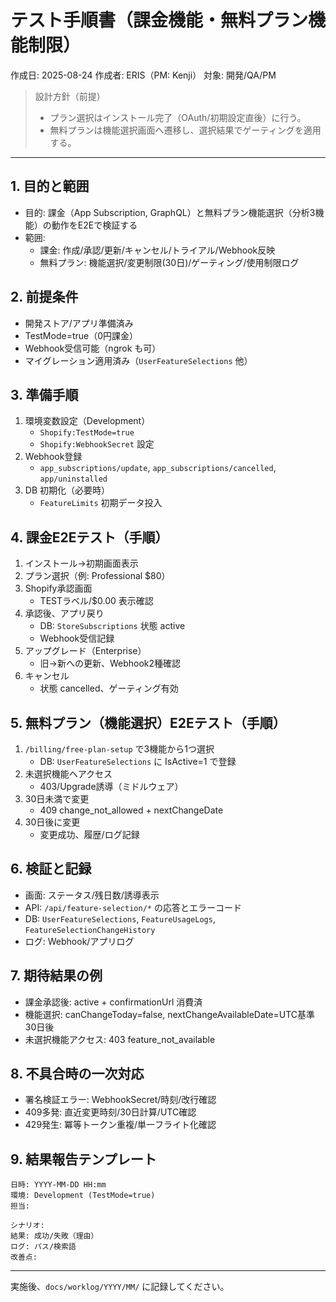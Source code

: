 # テスト手順書（課金機能・無料プラン機能制限）

作成日: 2025-08-24
作成者: ERIS（PM: Kenji）
対象: 開発/QA/PM

> 設計方針（前提）
> - プラン選択はインストール完了（OAuth/初期設定直後）に行う。
> - 無料プランは機能選択画面へ遷移し、選択結果でゲーティングを適用する。

---

## 1. 目的と範囲
- 目的: 課金（App Subscription, GraphQL）と無料プラン機能選択（分析3機能）の動作をE2Eで検証する
- 範囲:
  - 課金: 作成/承認/更新/キャンセル/トライアル/Webhook反映
  - 無料プラン: 機能選択/変更制限(30日)/ゲーティング/使用制限ログ

## 2. 前提条件
- 開発ストア/アプリ準備済み
- TestMode=true（0円課金）
- Webhook受信可能（ngrok も可）
- マイグレーション適用済み（`UserFeatureSelections` 他）

## 3. 準備手順
1) 環境変数設定（Development）
   - `Shopify:TestMode=true`
   - `Shopify:WebhookSecret` 設定
2) Webhook登録
   - `app_subscriptions/update`, `app_subscriptions/cancelled`, `app/uninstalled`
3) DB 初期化（必要時）
   - `FeatureLimits` 初期データ投入

## 4. 課金E2Eテスト（手順）
1) インストール→初期画面表示
2) プラン選択（例: Professional $80）
3) Shopify承認画面
   - TESTラベル/$0.00 表示確認
4) 承認後、アプリ戻り
   - DB: `StoreSubscriptions` 状態 active
   - Webhook受信記録
5) アップグレード（Enterprise）
   - 旧→新への更新、Webhook2種確認
6) キャンセル
   - 状態 cancelled、ゲーティング有効

## 5. 無料プラン（機能選択）E2Eテスト（手順）
1) `/billing/free-plan-setup` で3機能から1つ選択
   - DB: `UserFeatureSelections` に IsActive=1 で登録
2) 未選択機能へアクセス
   - 403/Upgrade誘導（ミドルウェア）
3) 30日未満で変更
   - 409 change_not_allowed + nextChangeDate
4) 30日後に変更
   - 変更成功、履歴/ログ記録

## 6. 検証と記録
- 画面: ステータス/残日数/誘導表示
- API: `/api/feature-selection/*` の応答とエラーコード
- DB: `UserFeatureSelections`, `FeatureUsageLogs`, `FeatureSelectionChangeHistory`
- ログ: Webhook/アプリログ

## 7. 期待結果の例
- 課金承認後: active + confirmationUrl 消費済
- 機能選択: canChangeToday=false, nextChangeAvailableDate=UTC基準30日後
- 未選択機能アクセス: 403 feature_not_available

## 8. 不具合時の一次対応
- 署名検証エラー: WebhookSecret/時刻/改行確認
- 409多発: 直近変更時刻/30日計算/UTC確認
- 429発生: 冪等トークン重複/単一フライト化確認

## 9. 結果報告テンプレート
```
日時: YYYY-MM-DD HH:mm
環境: Development (TestMode=true)
担当: 

シナリオ: 
結果: 成功/失敗（理由）
ログ: パス/検索語
改善点:
```

---
実施後、`docs/worklog/YYYY/MM/` に記録してください。


